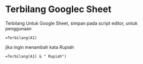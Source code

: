 # Terbilang Googlec Sheet
Terbilang Untuk Google Sheet, simpan pada script editor, untuk penggunaan

```=Terbilang(A1)```

jika ingin menambah kata Rupiah

```=Terbilang(A1) & " Rupiah")```
